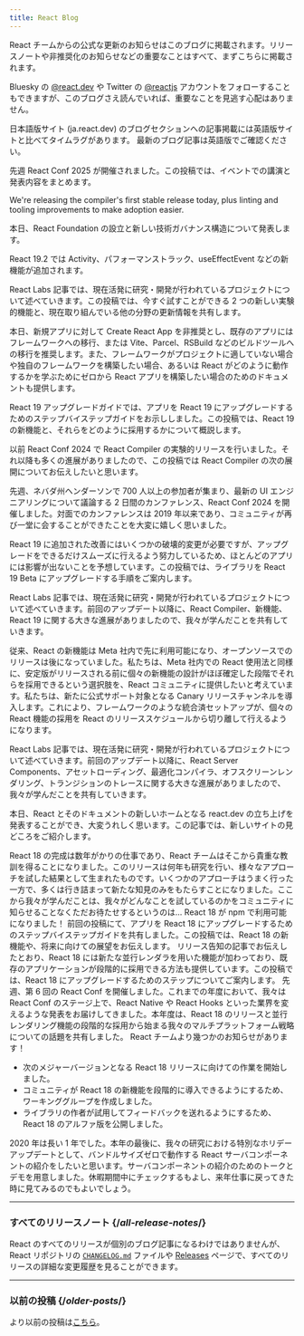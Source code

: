```yaml
---
title: React Blog
---
```


<Intro>

React チームからの公式な更新のお知らせはこのブログに掲載されます。リリースノートや非推奨化のお知らせなどの重要なことはすべて、まずこちらに掲載されます。

Bluesky の [@react.dev](https://bsky.app/profile/react.dev) や Twitter の [@reactjs](https://twitter.com/reactjs) アカウントをフォローすることもできますが、このブログさえ読んでいれば、重要なことを見逃す心配はありません。

</Intro>

<Note>
日本語版サイト (ja.react.dev) のブログセクションへの記事掲載には英語版サイトと比べてタイムラグがあります。 最新のブログ記事は英語版でご確認ください。
</Note>

<div className="sm:-mx-5 flex flex-col gap-5 mt-12">

<BlogCard title="React Conf 2025 振り返り" date="October 16, 2025" url="/blog/2025/10/16/react-conf-2025-recap">

先週 React Conf 2025 が開催されました。この投稿では、イベントでの講演と発表内容をまとめます。

</BlogCard>

<BlogCard title="React Compiler v1.0" date="October 7, 2025" url="/blog/2025/10/07/react-compiler-1">

We're releasing the compiler's first stable release today, plus linting and tooling improvements to make adoption easier.

</BlogCard>

<BlogCard title="React Foundation 設立" date="October 7, 2025" url="/blog/2025/10/07/introducing-the-react-foundation">

本日、React Foundation の設立と新しい技術ガバナンス構造について発表します。

</BlogCard>

<BlogCard title="React 19.2" date="October 1, 2025" url="/blog/2025/10/01/react-19-2">

React 19.2 では Activity、パフォーマンストラック、useEffectEvent などの新機能が追加されます。

</BlogCard>

<BlogCard title="React Labs: ビュー遷移、Activity、その他もろもろ" date="April 23, 2025" url="/blog/2025/04/23/react-labs-view-transitions-activity-and-more">

React Labs 記事では、現在活発に研究・開発が行われているプロジェクトについて述べていきます。この投稿では、今すぐ試すことができる 2 つの新しい実験的機能と、現在取り組んでいる他の分野の更新情報を共有します。

</BlogCard>

<BlogCard title="Create React App の非推奨化" date="February 14, 2025" url="/blog/2025/02/14/sunsetting-create-react-app">

本日、新規アプリに対して Create React App を非推奨とし、既存のアプリにはフレームワークへの移行、または Vite、Parcel、RSBuild などのビルドツールへの移行を推奨します。また、フレームワークがプロジェクトに適していない場合や独自のフレームワークを構築したい場合、あるいは React がどのように動作するかを学ぶためにゼロから React アプリを構築したい場合のためのドキュメントも提供します。

</BlogCard>

<BlogCard title="React v19 " date="December 5, 2024" url="/blog/2024/12/05/react-19">

React 19 アップグレードガイドでは、アプリを React 19 にアップグレードするためのステップバイステップガイドをお示ししました。この投稿では、React 19 の新機能と、それらをどのように採用するかについて概説します。

</BlogCard>

<BlogCard title="React Compiler Beta Release" date="October 21, 2024" url="/blog/2024/10/21/react-compiler-beta-release">

以前 React Conf 2024 で React Compiler の実験的リリースを行いました。それ以降も多くの進展がありましたので、この投稿では React Compiler の次の展開についてお伝えしたいと思います。

</BlogCard>

<BlogCard title="React Conf 2024 振り返り" date="May 22, 2024" url="/blog/2024/05/22/react-conf-2024-recap">

先週、ネバダ州ヘンダーソンで 700 人以上の参加者が集まり、最新の UI エンジニアリングについて議論する 2 日間のカンファレンス、React Conf 2024 を開催しました。対面でのカンファレンスは 2019 年以来であり、コミュニティが再び一堂に会することができたことを大変に嬉しく思いました。

</BlogCard>

<BlogCard title="React 19 アップグレードガイド" date="April 25, 2024" url="/blog/2024/04/25/react-19-upgrade-guide">

React 19 に追加された改善にはいくつかの破壊的変更が必要ですが、アップグレードをできるだけスムーズに行えるよう努力しているため、ほとんどのアプリには影響が出ないことを予想しています。この投稿では、ライブラリを React 19 Beta にアップグレードする手順をご案内します。

</BlogCard>

<BlogCard title="React Labs: 私達のこれまでの取り組み - 2024年2月版" date="February 15, 2024" url="/blog/2024/02/15/react-labs-what-we-have-been-working-on-february-2024">

React Labs 記事では、現在活発に研究・開発が行われているプロジェクトについて述べていきます。前回のアップデート以降に、React Compiler、新機能、React 19 に関する大きな進展がありましたので、我々が学んだことを共有していきます。

</BlogCard>

<BlogCard title="React Canary: Meta 外での段階的な新機能導入" date="May 3, 2023" url="/blog/2023/05/03/react-canaries">

従来、React の新機能は Meta 社内で先に利用可能になり、オープンソースでのリリースは後になっていました。私たちは、Meta 社内での React 使用法と同様に、安定版がリリースされる前に個々の新機能の設計がほぼ確定した段階でそれらを採用できるという選択肢を、React コミュニティに提供したいと考えています。私たちは、新たに公式サポート対象となる Canary リリースチャンネルを導入します。これにより、フレームワークのような統合済セットアップが、個々の React 機能の採用を React のリリーススケジュールから切り離して行えるようになります。

</BlogCard>

<BlogCard title="React Labs: 私達のこれまでの取り組み - 2023年3月版" date="March 22, 2023" url="/blog/2023/03/22/react-labs-what-we-have-been-working-on-march-2023">

React Labs 記事では、現在活発に研究・開発が行われているプロジェクトについて述べていきます。前回のアップデート以降に、React Server Components、アセットローディング、最適化コンパイラ、オフスクリーンレンダリング、トランジションのトレースに関する大きな進展がありましたので、我々が学んだことを共有していきます。

</BlogCard>


<BlogCard title="react.dev のご紹介" date="March 16, 2023" url="/blog/2023/03/16/introducing-react-dev">

本日、React とそのドキュメントの新しいホームとなる react.dev の立ち上げを発表することができ、大変うれしく思います。この記事では、新しいサイトの見どころをご紹介します。

</BlogCard>


<BlogCard title="React Labs: 私達のこれまでの取り組み - 2022年6月版" date="June 15, 2022" url="/blog/2022/06/15/react-labs-what-we-have-been-working-on-june-2022">
React 18 の完成は数年がかりの仕事であり、React チームはそこから貴重な教訓を得ることになりました。このリリースは何年も研究を行い、様々なアプローチを試した結果として生まれたものです。いくつかのアプローチはうまく行った一方で、多くは行き詰まって新たな知見のみをもたらすことになりました。ここから我々が学んだことは、我々がどんなことを試しているのかをコミュニティに知らせることなくただお待たせするというのは...
</BlogCard>

<BlogCard title="React v18.0" date="March 29, 2022" url="/blog/2022/03/29/react-v18">
React 18 が npm で利用可能になりました！ 前回の投稿にて、アプリを React 18 にアップグレードするためのステップバイステップガイドを共有しました。この投稿では、React 18 の新機能や、将来に向けての展望をお伝えします。
</BlogCard>

<BlogCard title="React 18 アップグレードガイド" date="March 8, 2022" url="/blog/2022/03/08/react-18-upgrade-guide">
リリース告知の記事でお伝えしたとおり、React 18 には新たな並行レンダラを用いた機能が加わっており、既存のアプリケーションが段階的に採用できる方法も提供しています。この投稿では、React 18 にアップグレードするためのステップについてご案内します。
</BlogCard>

<BlogCard title="React Conf 2021 振り返り" date="December 17, 2021" url="/blog/2021/12/17/react-conf-2021-recap">
先週、第 6 回の React Conf を開催しました。これまでの年度において、我々は React Conf のステージ上で、React Native や React Hooks といった業界を変えるような発表をお届けしてきました。本年度は、React 18 のリリースと並行レンダリング機能の段階的な採用から始まる我々のマルチプラットフォーム戦略についての話題を共有しました。
</BlogCard>

<BlogCard title="React 18に向けてのプラン" date="June 8, 2021" url="/blog/2021/06/08/the-plan-for-react-18">
React チームより幾つかのお知らせがあります！

- 次のメジャーバージョンとなる React 18 リリースに向けての作業を開始しました。
- コミュニティが React 18 の新機能を段階的に導入できるようにするため、ワーキンググループを作成しました。
- ライブラリの作者が試用してフィードバックを送れるようにするため、React 18 のアルファ版を公開しました。
</BlogCard>

<BlogCard title="バンドルサイズゼロの React Server Components の紹介" date="December 21, 2020" url="/blog/2020/12/21/data-fetching-with-react-server-components">
2020 年は長い 1 年でした。本年の最後に、我々の研究における特別なホリデーアップデートとして、バンドルサイズゼロで動作する React サーバコンポーネントの紹介をしたいと思います。サーバコンポーネントの紹介のためのトークとデモを用意しました。休暇期間中にチェックするもよし、来年仕事に戻ってきた時に見てみるのでもよいでしょう。
</BlogCard>

</div>

---

### すべてのリリースノート {/*all-release-notes*/}

React のすべてのリリースが個別のブログ記事になるわけではありませんが、React リポジトリの [`CHANGELOG.md`](https://github.com/facebook/react/blob/main/CHANGELOG.md) ファイルや [Releases](https://github.com/facebook/react/releases) ページで、すべてのリリースの詳細な変更履歴を見ることができます。

---

### 以前の投稿 {/*older-posts*/}

より以前の投稿は[こちら](https://reactjs.org/blog/all.html)。

<div className="h-12"></div>
